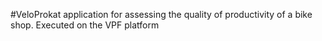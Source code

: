 #VeloProkat
application for assessing the quality of productivity of a bike shop. Executed on the VPF platform
